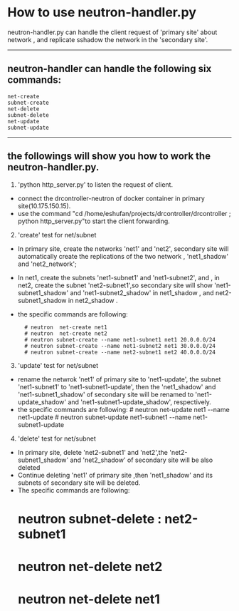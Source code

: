 How to use neutron-handler.py
===================


 neutron-handler.py can handle the client request of 'primary site' about network , and replicate sshadow the network in the 'secondary site'.

----------


neutron-handler can handle the following six commands:
-------------


    net-create
    subnet-create
    net-delete
    subnet-delete
    net-update
    subnet-update



----------


the followings will show you how to work the neutron-handler.py.
-------------------

 1. 'python http_server.py' to listen the request of client.
 -  connect the  drcontroller-neutron of docker container in primary site(10.175.150.15). 
 -  use the command "cd  /home/eshufan/projects/drcontroller/drcontroller ; python  http_server.py"to start the client forwarding.
 2. 'create' test for net/subnet
 - In primary site, create the networks 'net1' and 'net2', secondary site  will automatically create the replications of  the two network , 'net1_shadow' and 'net2_network';
 - In net1, create the subnets 'net1-subnet1' and 'net1-subnet2', and , in net2, create the subnet 'net2-subnet1',so secondary site will show 'net1-subnet1_shadow' and 'net1-subnet2_shadow' in net1_shadow , and net2-subnet1_shadow in  net2_shadow .
 - the specific commands are following:
    
         # neutron  net-create net1
         # neutron  net-create net2 
         # neutron subnet-create --name net1-subnet1 net1 20.0.0.0/24
         # neutron subnet-create --name net1-subnet2 net1 30.0.0.0/24
         # neutron subnet-create --name net2-subnet1 net2 40.0.0.0/24
 3.  'update' test for net/subnet
 - rename the netwrok 'net1' of primary site  to 'net1-update',  the subnet 'net1-subnet1' to 'net1-subnet1-update', then the 'net1_shadow' and 'net1-subnet1_shadow' of secondary site will be renamed to 'net1-update_shadow' and 'net1-subnet1-update_shadow', respectively.
 - the specific commands are following:
	    # neutron net-update net1 --name net1-update
	    # neutron subnet-update net1-subnet1 --name net1-subnet1-update
  4. 'delete' test for net/subnet 
 - In primary site, delete 'net2-subnet1' and 'net2',the 'net2-subnet1_shadow' and 'net2_shadow' of secondary site will be also  deleted
 - Continue deleting 'net1' of primary site ,then 'net1_shadow'  and its  subnets of secondary site will be deleted.
 - The specific commands are following:
    # neutron subnet-delete : net2-subnet1 
    # neutron net-delete net2
    # neutron net-delete net1
